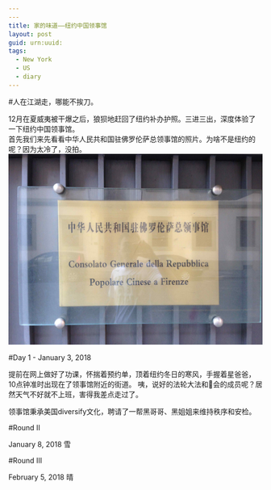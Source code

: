 ```yaml
---
---
title: 家的味道——纽约中国领事馆
layout: post
guid: urn:uuid:
tags:
  - New York
  - US
  - diary
---
```


#人在江湖走，哪能不挨刀。
  
12月在夏威夷被干爆之后，狼狈地赶回了纽约补办护照。三进三出，深度体验了一下纽约中国领事馆。  
首先我们来先看看中华人民共和国驻佛罗伦萨总领事馆的照片。为啥不是纽约的呢？因为太冷了，没拍。
![it](/media/files/2018/06/02/IMG_2475.jpg)


#Day 1 - January 3, 2018  

提前在网上做好了功课，怀揣着预约单，顶着纽约冬日的寒风，手握着星爸爸，10点钟准时出现在了领事馆附近的街道。
咦，说好的法轮大法和🦁会的成员呢？居然天气不好就不上班，害得我差点走过了。  

领事馆秉承美国diversify文化，聘请了一帮黑哥哥、黑姐姐来维持秩序和安检。

#Round II

January 8, 2018 雪


#Round III

February 5, 2018 晴